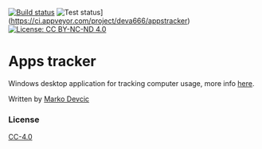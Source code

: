[![Build status](https://ci.appveyor.com/api/projects/status/o2076td21r975jsj?svg=true)](https://ci.appveyor.com/project/deva666/appstracker) ![Test status](http://teststatusbadge.azurewebsites.net/api/status/deva666/appstracker)]
(https://ci.appveyor.com/project/deva666/appstracker) [![License: CC BY-NC-ND 4.0](https://img.shields.io/badge/License-CC%20BY--NC--ND%204.0-lightgrey.svg)](https://creativecommons.org/licenses/by-nc-nd/4.0/)

# Apps tracker #

Windows desktop application for tracking computer usage, more info [here](http://www.theappstracker.com/).

Written by [Marko Devcic](http://www.markodevcic.com)

### License

[CC-4.0](https://creativecommons.org/licenses/by-nc-nd/4.0/)
